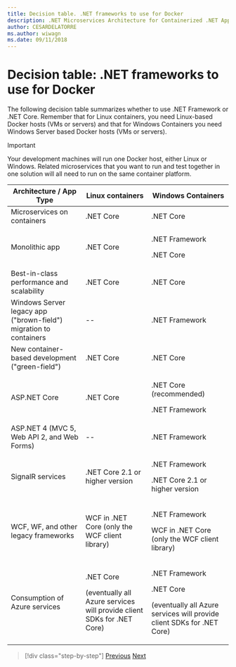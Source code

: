```yaml
---
title: Decision table. .NET frameworks to use for Docker
description: .NET Microservices Architecture for Containerized .NET Applications | Decision table, .NET frameworks to use for Docker
author: CESARDELATORRE
ms.author: wiwagn
ms.date: 09/11/2018
---
```

# Decision table: .NET frameworks to use for Docker

The following decision table summarizes whether to use .NET Framework or .NET Core. Remember that for Linux containers, you need Linux-based Docker hosts (VMs or servers) and that for Windows Containers you need Windows Server based Docker hosts (VMs or servers).

> [!IMPORTANT]
> Your development machines will run one Docker host, either Linux or Windows. Related microservices that you want to run and test together in one solution will all need to run on the same container platform.

<table>
<thead>
<tr class="header">
<th><strong>Architecture / App Type</strong></th>
<th><strong>Linux containers</strong></th>
<th><strong>Windows Containers</strong></th>
</tr>
</thead>
<tbody>
<tr class="odd">
<td>Microservices on containers</td>
<td>.NET Core</td>
<td>.NET Core</td>
</tr>
<tr class="even">
<td>Monolithic app</td>
<td>.NET Core</td>
<td><p>.NET Framework</p>
<p>.NET Core</p></td>
</tr>
<tr class="odd">
<td>Best-in-class performance and scalability</td>
<td>.NET Core</td>
<td>.NET Core</td>
</tr>
<tr class="even">
<td>Windows Server legacy app ("brown-field") migration to containers</td>
<td>--</td>
<td>.NET Framework</td>
</tr>
<tr class="odd">
<td>New container-based development ("green-field")</td>
<td>.NET Core</td>
<td>.NET Core</td>
</tr>
<tr class="even">
<td>ASP.NET Core</td>
<td>.NET Core</td>
<td><p>.NET Core (recommended)</p>
<p>.NET Framework</p></td>
</tr>
<tr class="odd">
<td>ASP.NET 4 (MVC 5, Web API 2, and Web Forms)</td>
<td>--</td>
<td>.NET Framework</td>
</tr>
<tr class="even">
<td>SignalR services</td>
<td>.NET Core 2.1 or higher version</td>
<td><p>.NET Framework</p>
<p>.NET Core 2.1 or higher version</p></td>
</tr>
<tr class="odd">
<td>WCF, WF, and other legacy frameworks</td>
<td>WCF in .NET Core (only the WCF client library)</td>
<td><p>.NET Framework</p>
<p>WCF in .NET Core (only the WCF client library)</p></td>
</tr>
<tr class="even">
<td>Consumption of Azure services</td>
<td><p>.NET Core</p>
<p>(eventually all Azure services will provide client SDKs for .NET Core)</p></td>
<td><p>.NET Framework</p>
<p>.NET Core</p>
<p>(eventually all Azure services will provide client SDKs for .NET Core)</p></td>
</tr>
</tbody>
</table>

>[!div class="step-by-step"]
[Previous](net-framework-container-scenarios.md)
[Next](net-container-os-targets.md)
